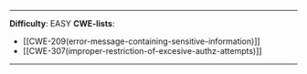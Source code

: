 
--------
**Difficulty**: EASY
**CWE-lists**:
- [[CWE-209(error-message-containing-sensitive-information)]]
- [[CWE-307(improper-restriction-of-excesive-authz-attempts)]]
-------

